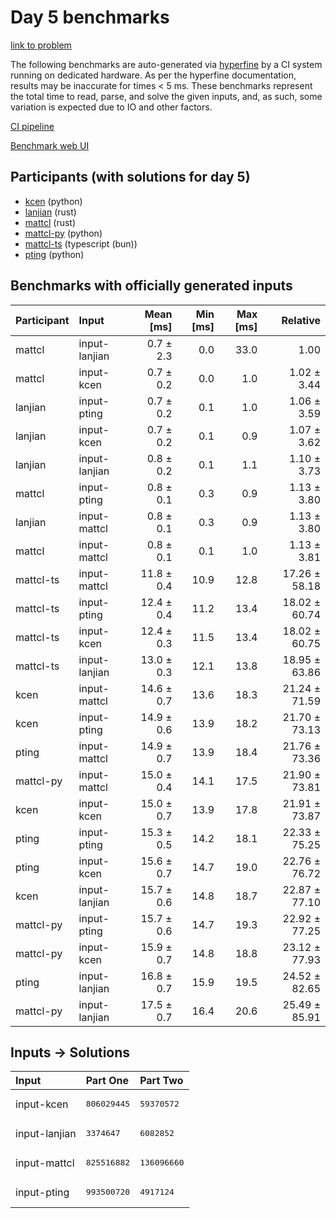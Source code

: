 # Day 5 benchmarks

[link to problem](https://adventofcode.com/2023/day/5)

The following benchmarks are auto-generated via
[hyperfine](https://github.com/sharkdp/hyperfine) by a CI system running on
dedicated hardware. As per the hyperfine documentation, results may be
inaccurate for times < 5 ms. These benchmarks represent the total time to read,
parse, and solve the given inputs, and, as such, some variation is expected due
to IO and other factors.

[CI pipeline](http://ci.papercode.net:8080/teams/main/pipelines/aoc2023)

[Benchmark web UI](https://aoc.ancalagon.black)


## Participants (with solutions for day 5)

- [kcen](https://github.com/kcen/aoc2023) (python)
- [lanjian](https://github.com/lanjian/aoc-2023) (rust)
- [mattcl](https://github.com/mattcl/aoc2023) (rust)
- [mattcl-py](https://github.com/mattcl/aoc2023-py) (python)
- [mattcl-ts](https://github.com/mattcl/aoc2023-js) (typescript (bun))
- [pting](https://github.com/pting/aoc2023) (python)


## Benchmarks with officially generated inputs

| Participant | Input | Mean [ms] | Min [ms] | Max [ms] | Relative |
|:---|:---|---:|---:|---:|---:|
| mattcl | input-lanjian | 0.7 ± 2.3 | 0.0 | 33.0 | 1.00 |
| mattcl | input-kcen | 0.7 ± 0.2 | 0.0 | 1.0 | 1.02 ± 3.44 |
| lanjian | input-pting | 0.7 ± 0.2 | 0.1 | 1.0 | 1.06 ± 3.59 |
| lanjian | input-kcen | 0.7 ± 0.2 | 0.1 | 0.9 | 1.07 ± 3.62 |
| lanjian | input-lanjian | 0.8 ± 0.2 | 0.1 | 1.1 | 1.10 ± 3.73 |
| mattcl | input-pting | 0.8 ± 0.1 | 0.3 | 0.9 | 1.13 ± 3.80 |
| lanjian | input-mattcl | 0.8 ± 0.1 | 0.3 | 0.9 | 1.13 ± 3.80 |
| mattcl | input-mattcl | 0.8 ± 0.1 | 0.1 | 1.0 | 1.13 ± 3.81 |
| mattcl-ts | input-mattcl | 11.8 ± 0.4 | 10.9 | 12.8 | 17.26 ± 58.18 |
| mattcl-ts | input-pting | 12.4 ± 0.4 | 11.2 | 13.4 | 18.02 ± 60.74 |
| mattcl-ts | input-kcen | 12.4 ± 0.3 | 11.5 | 13.4 | 18.02 ± 60.75 |
| mattcl-ts | input-lanjian | 13.0 ± 0.3 | 12.1 | 13.8 | 18.95 ± 63.86 |
| kcen | input-mattcl | 14.6 ± 0.7 | 13.6 | 18.3 | 21.24 ± 71.59 |
| kcen | input-pting | 14.9 ± 0.6 | 13.9 | 18.2 | 21.70 ± 73.13 |
| pting | input-mattcl | 14.9 ± 0.7 | 13.9 | 18.4 | 21.76 ± 73.36 |
| mattcl-py | input-mattcl | 15.0 ± 0.4 | 14.1 | 17.5 | 21.90 ± 73.81 |
| kcen | input-kcen | 15.0 ± 0.7 | 13.9 | 17.8 | 21.91 ± 73.87 |
| pting | input-pting | 15.3 ± 0.5 | 14.2 | 18.1 | 22.33 ± 75.25 |
| pting | input-kcen | 15.6 ± 0.7 | 14.7 | 19.0 | 22.76 ± 76.72 |
| kcen | input-lanjian | 15.7 ± 0.6 | 14.8 | 18.7 | 22.87 ± 77.10 |
| mattcl-py | input-pting | 15.7 ± 0.6 | 14.7 | 19.3 | 22.92 ± 77.25 |
| mattcl-py | input-kcen | 15.9 ± 0.7 | 14.8 | 18.8 | 23.12 ± 77.93 |
| pting | input-lanjian | 16.8 ± 0.7 | 15.9 | 19.5 | 24.52 ± 82.65 |
| mattcl-py | input-lanjian | 17.5 ± 0.7 | 16.4 | 20.6 | 25.49 ± 85.91 |


## Inputs -> Solutions

| Input | Part One | Part Two |
|:---|:---|:---|
|input-kcen|<pre>806029445</pre>|<pre>59370572</pre>|
|input-lanjian|<pre>3374647</pre>|<pre>6082852</pre>|
|input-mattcl|<pre>825516882</pre>|<pre>136096660</pre>|
|input-pting|<pre>993500720</pre>|<pre>4917124</pre>|
